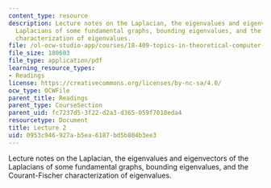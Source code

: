 ```yaml
---
content_type: resource
description: Lecture notes on the Laplacian, the eigenvalues and eigenvectors of the
  Laplacians of some fundamental graphs, bounding eigenvalues, and the Courant-Fischer
  characterization of eigenvalues.
file: /ol-ocw-studio-app/courses/18-409-topics-in-theoretical-computer-science-an-algorithmists-toolkit-fall-2009/0953c946927ab5ea6187bd5b804b3ee3_MIT18_409F09_spiel_lec2.pdf
file_size: 180603
file_type: application/pdf
learning_resource_types:
- Readings
license: https://creativecommons.org/licenses/by-nc-sa/4.0/
ocw_type: OCWFile
parent_title: Readings
parent_type: CourseSection
parent_uid: fc7237d5-3f22-d2a3-d365-059f7018eda4
resourcetype: Document
title: Lecture 2
uid: 0953c946-927a-b5ea-6187-bd5b804b3ee3
---
```

Lecture notes on the Laplacian, the eigenvalues and eigenvectors of the Laplacians of some fundamental graphs, bounding eigenvalues, and the Courant-Fischer characterization of eigenvalues.
